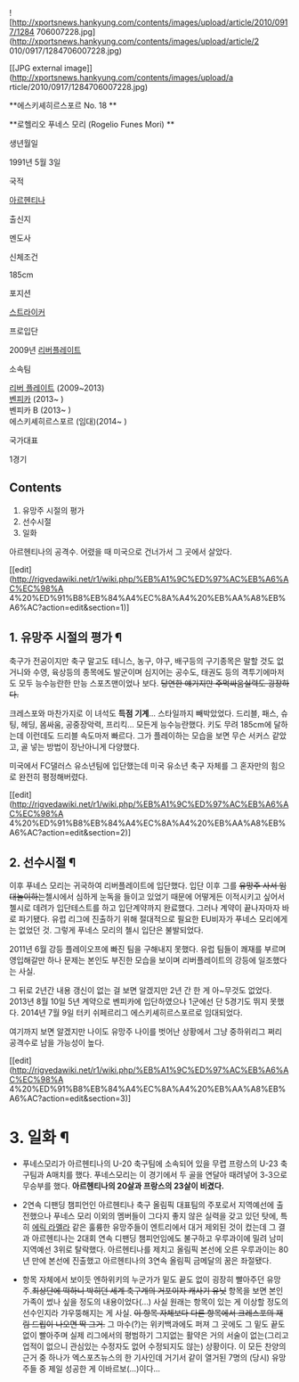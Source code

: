 ![http://xportsnews.hankyung.com/contents/images/upload/article/2010/0917/1284
706007228.jpg](http://xportsnews.hankyung.com/contents/images/upload/article/2
010/0917/1284706007228.jpg)

[[JPG external image]](http://xportsnews.hankyung.com/contents/images/upload/a
rticle/2010/0917/1284706007228.jpg)

**에스키셰히르스포르 No. 18 **

**로헬리오 푸네스 모리 (Rogelio Funes Mori) **

생년월일

1991년 5월 3일

국적

[아르헨티나](%EC%95%84%EB%A5%B4%ED%97%A8%ED%8B%B0%EB%82%98.md)

출신지

멘도사

신체조건

185cm

포지션

[스트라이커](%EC%8A%A4%ED%8A%B8%EB%9D%BC%EC%9D%B4%EC%BB%A4.md)

프로입단

2009년 [리버플레이트](%EB%A6%AC%EB%B2%84%20%ED%94%8C%EB%A0%88%EC%9D%B4%ED%8A%B8.md)

소속팀

[리버 플레이트](%EB%A6%AC%EB%B2%84%20%ED%94%8C%EB%A0%88%EC%9D%B4%ED%8A%B8.md)
(2009~2013)  
[벤피카](%EB%B2%A4%ED%94%BC%EC%B9%B4.md) (2013~ )  
벤피카 B (2013~ )  
에스키셰히르스포르 (임대)(2014~ )

국가대표

1경기

  

## Contents

    

1. 유망주 시절의 평가 
2. 선수시절 
3. 일화 

아르헨티나의 공격수. 어렸을 때 미국으로 건너가서 그 곳에서 살았다.

[[edit](http://rigvedawiki.net/r1/wiki.php/%EB%A1%9C%ED%97%AC%EB%A6%AC%EC%98%A
4%20%ED%91%B8%EB%84%A4%EC%8A%A4%20%EB%AA%A8%EB%A6%AC?action=edit&section=1)]

## 1. 유망주 시절의 평가 ¶

축구가 전공이지만 축구 말고도 테니스, 농구, 야구, 배구등의 구기종목은 말할 것도 없거니와 수영, 육상등의 종목에도 발군이며 심지어는
공수도, 태권도 등의 격투기에마저도 모두 능수능란한 만능 스포츠맨이었나 보다. <del>당연한 얘기지만 주먹싸움실력도 굉장하다.</del>

  

크레스포와 마찬가지로 이 녀석도 **득점 기계**... 스타일까지 빼박았었다. 드리블, 패스, 슈팅, 헤딩, 몸싸움, 공중장악력,
프리킥... 모든게 능수능란했다. 키도 무려 185cm에 달하는데 이런데도 드리블 속도마저 빠르다. 그가 플레이하는 모습을 보면 무슨 서커스
같았고, 골 넣는 방법이 장난아니게 다양했다.

  

미국에서 FC댈러스 유소년팀에 입단했는데 미국 유소년 축구 자체를 그 혼자만의 힘으로 완전히 평정해버렸다.

  

[[edit](http://rigvedawiki.net/r1/wiki.php/%EB%A1%9C%ED%97%AC%EB%A6%AC%EC%98%A
4%20%ED%91%B8%EB%84%A4%EC%8A%A4%20%EB%AA%A8%EB%A6%AC?action=edit&section=2)]

## 2. 선수시절 ¶

  

이후 푸네스 모리는 귀국하여 리버플레이트에 입단했다. 입단 이후 그를 <del>유망주 사서 임대놀이하는</del>첼시에서 심하게 눈독을
들이고 있었기 때문에 어떻게든 이적시키고 싶어서 첼시로 데려가 입단테스트를 하고 입단계약까지 완료했다. 그러나 계약이 끝나자마자 바로
파기됐다. 유럽 리그에 진출하기 위해 절대적으로 필요한 EU비자가 푸네스 모리에게는 없었던 것. 그렇게 푸네스 모리의 첼시 입단은
불발되었다.

  

2011년 6월 강등 플레이오프에 빠진 팀을 구해내지 못했다. 유럽 팀들이 쾌재를 부르며 영입해갈만 하나 문제는 본인도 부진한 모습을 보이며
리버플레이트의 강등에 일조했다는 사실.

  

그 뒤로 2년간 내용 갱신이 없는 걸 보면 알겠지만 2년 간 한 게 아~무것도 없었다. 2013년 8월 10일 5년 계약으로 벤피카에
입단하였으나 1군에선 단 5경기도 뛰지 못했다. 2014년 7월 9일 터키 쉬페르리그 에스키셰히르스포르로 임대되었다.

  

여기까지 보면 알겠지만 나이도 유망주 나이를 벗어난 상황에서 그냥 중하위리그 쩌리 공격수로 남을 가능성이 높다.

  

[[edit](http://rigvedawiki.net/r1/wiki.php/%EB%A1%9C%ED%97%AC%EB%A6%AC%EC%98%A
4%20%ED%91%B8%EB%84%A4%EC%8A%A4%20%EB%AA%A8%EB%A6%AC?action=edit&section=3)]

# 3. 일화 ¶

  * 푸네스모리가 아르헨티나의 U-20 축구팀에 소속되어 있을 무렵 프랑스의 U-23 축구팀과 A매치를 했다. 푸네스모리는 이 경기에서 두 골을 연달아 때려넣어 3-3으로 무승부를 했다. **아르헨티나의 20살과 프랑스의 23살이 비겼다.**   

  * 2연속 디팬딩 챔피언인 아르헨티나 축구 올림픽 대표팀의 주포로서 지역예선에 출전했으나 푸네스 모리 이외의 멤버들이 그다지 좋지 않은 실력을 갖고 있던 탓에, 특히 [에릭 라멜라](%EC%97%90%EB%A6%AD%20%EB%9D%BC%EB%A9%9C%EB%9D%BC.md) 같은 훌륭한 유망주들이 엔트리에서 대거 제외된 것이 컸는데 그 결과 아르헨티나는 2대회 연속 디팬딩 챔피언임에도 불구하고 우루과이에 밀려 남미 지역예선 3위로 탈락했다. 아르헨티나를 제치고 올림픽 본선에 오른 우루과이는 80년 만에 본선에 진출했고 아르헨티나의 3연속 올림픽 금메달의 꿈은 좌절됐다.   

  * 항목 자체에서 보이듯 엔하위키의 누군가가 밑도 끝도 없이 굉장히 빨아주던 유망주.<del>최상단에 떡하니 박히던 세계 축구계의 거포이자 캐사기 유닛</del> 항목을 보면 본인 가족이 썼나 싶을 정도의 내용이었다(...) 사실 원래는 항목이 있는 게 이상할 정도의 선수인지라 갸우뚱해지는 게 사실. <del>이 항목 자체보다 다른 항목에서 크레스포의 재림 드립이 나오면 딱 그거.</del> 그 마수(?)는 위키백과에도 퍼져 그 곳에도 그 밑도 끝도 없이 빨아주며 실제 리그에서의 평범하기 그지없는 활약은 거의 서술이 없는(그리고 업적이 없으니 관심있는 수정자도 없어 수정되지도 않는) 상황이다. 이 모든 찬양의 근거 중 하나가 엑스포츠뉴스의 한 기사인데 거기서 같이 열거된 7명의 (당시) 유망주들 중 제일 성공한 게 이바르보(...)이다...

